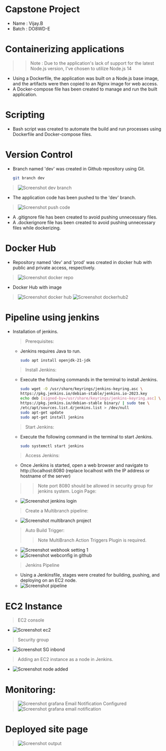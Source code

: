 # Capstone Project
+ Name : Vijay.B
+ Batch : DO8WD-E
# Containerizing applications
>> Note : Due to the application's lack of support for the latest Node.js version, I've chosen to utilize Node.js 14
+ Using a Dockerfile, the application was built on a Node.js base image, and the artifacts were then copied to an Nginx image for web access.
+ A Docker-compose file has been created to manage and run the built application.
# Scripting
+ Bash script was created to automate the build and run processes using Dockerfile and Docker-compose files.
# Version Control
+ Branch named 'dev' was created in Github repository using Git.
  ```bash
  git branch dev
 > ![Screenshot dev branch](https://github.com/Vjyguvi/capstone_devOps_app_depl/assets/150816386/084f5c96-9307-481c-932b-e47974fe21ad) 
+ The application code has been pushed to the 'dev' branch.
> ![Screenshot push code](https://github.com/Vjyguvi/capstone_devOps_app_depl/assets/150816386/daecece1-01d6-48ca-806b-6a2ce5439f27)
+ A .gitignore file has been created to avoid pushing unnecessary files.
+ A .dockerignore file has been created to avoid pushing unnecessary files while dockerizing.
# Docker Hub
+ Repository named 'dev' and 'prod' was created in docker hub with public and private access, respectively.
> ![Screenshot docker repo](https://github.com/Vjyguvi/capstone_devOps_app_depl/assets/150816386/f805d30d-6ba3-43a8-b4dc-b06fb6b249d4)
+ Docker Hub with image
> ![Screenshot docker hub](https://github.com/Vjyguvi/capstone_devOps_app_depl/assets/150816386/10773b62-dec5-47cf-82f5-59c2700dace0)
> ![Screenshot dockerhub2](https://github.com/Vjyguvi/capstone_devOps_app_depl/assets/150816386/c3952f07-4c64-4735-bf81-4148a1142159)
# Pipeline using jenkins
+ Installation of jenkins.
  > Prerequisites:
  + Jenkins requires Java to run.
    ```bash
    sudo apt install openjdk-21-jdk
  > Install Jenkins:
  + Execute the following commands in the terminal to install Jenkins.
    ```bash
    sudo wget -O /usr/share/keyrings/jenkins-keyring.asc \
    https://pkg.jenkins.io/debian-stable/jenkins.io-2023.key
    echo deb [signed-by=/usr/share/keyrings/jenkins-keyring.asc] \
    https://pkg.jenkins.io/debian-stable binary/ | sudo tee \
    /etc/apt/sources.list.d/jenkins.list > /dev/null
    sudo apt-get update
    sudo apt-get install jenkins
  > Start Jenkins:
  + Execute the following command in the terminal to start Jenkins.
    ```bash
    sudo systemctl start jenkins
  > Access Jenkins:
  + Once Jenkins is started, open a web browser and navigate to http://localhost:8080 (replace localhost with the IP address or hostname of the server)
  >> Note port 8080 should be allowed in security group for jenkins system.
  > Login Page:
  + ![Screenshot jenkins login](https://github.com/Vjyguvi/capstone_devOps_app_depl/assets/150816386/348effbe-ad56-4df8-a4b1-162f659a3b60)
  > Create a Multibranch pipeline:
  + ![Screenshot multibranch project](https://github.com/Vjyguvi/capstone_devOps_app_depl/assets/150816386/8933fbee-9fea-4381-b571-833383ce1be3)
  > Auto Build Trigger:
  >> Note MultiBranch Action Triggers Plugin is required.
  + ![Screenshot webhook setting 1](https://github.com/Vjyguvi/capstone_devOps_app_depl/assets/150816386/a8e94e68-d7d0-4226-b1c5-e07eb6561bc2)
  + ![Screenshot webconfig in github](https://github.com/Vjyguvi/capstone_devOps_app_depl/assets/150816386/eadb3d36-ce1c-456c-92bf-af03c9b096c5)

  > Jenkins Pipeline
  + Using a Jenkinsfile, stages were created for building, pushing, and deploying on an EC2 node.
  + ![Screenshot pipeline](https://github.com/Vjyguvi/capstone_devOps_app_depl/assets/150816386/47040ac9-c239-43b5-9ac1-51beff90d05c)
# EC2 Instance
 > EC2 console
 + ![Screenshot ec2](https://github.com/Vjyguvi/capstone_devOps_app_depl/assets/150816386/7839fd10-55b6-411e-96d0-e601c2224c2d)
 > Security group
 + ![Screenshot SG inbond](https://github.com/Vjyguvi/capstone_devOps_app_depl/assets/150816386/54474da8-2ab6-463a-b839-d37a5806c868)
 > Adding an EC2 instance as a node in Jenkins.
 + ![Screenshot node added](https://github.com/Vjyguvi/capstone_devOps_app_depl/assets/150816386/bbc5e980-d8dc-4af6-9838-ecc8638d8187)
# Monitoring:
> ![Screenshot grafana](https://github.com/Vjyguvi/capstone_devOps_app_depl/assets/150816386/cf418c59-110d-4a54-be19-8b8615ecc6a0)
> Email Notification Configured
> ![Screenshot grafana email notification](https://github.com/Vjyguvi/capstone_devOps_app_depl/assets/150816386/a11bced3-5b03-4ded-9bfc-d8fb2cc682bb)
# Deployed site page
> ![Screenshot output](https://github.com/Vjyguvi/capstone_devOps_app_depl/assets/150816386/caaa79b1-155e-4af3-8dfa-c7c1a51e779b)
